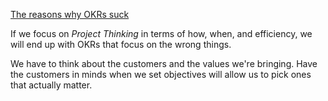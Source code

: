 [The reasons why OKRs
suck](https://typeshare.co/michaelgoitein/posts/the-real-reason-your-okrs-suck-and-the-only-thing-you-need-to-set-them-properly)

If we focus on _Project Thinking_ in terms of how, when, and efficiency, we will
end up with OKRs that focus on the wrong things.

We have to think about the customers and the values we're bringing. Have the
customers in minds when we set objectives will allow us to pick ones that
actually matter.
